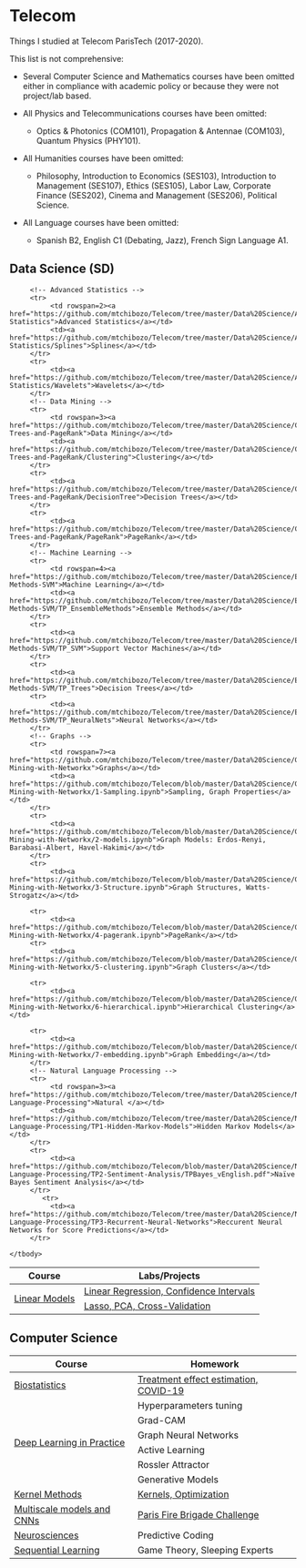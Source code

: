 # Telecom

Things I studied at Telecom ParisTech (2017-2020).


This list is not comprehensive: 

* Several Computer Science and Mathematics courses have been omitted either in compliance with academic policy or because they were not project/lab based.

* All Physics and Telecommunications courses have been omitted:

  - Optics & Photonics (COM101), Propagation & Antennae (COM103), Quantum Physics (PHY101).

* All Humanities courses have been omitted:

  - Philosophy, Introduction to Economics (SES103), Introduction to Management (SES107), Ethics (SES105), Labor Law, Corporate Finance (SES202), Cinema and Management (SES206), Political Science.

* All Language courses have been omitted:

  - Spanish B2, English C1 (Debating, Jazz), French Sign Language A1.


## Data Science (SD)

<table>
    <thead>
        <tr>
            <th>Course</th>
            <th>Labs/Projects</th>
        </tr>
    </thead>
    <tbody>
         <!-- Linear Models -->
         <tr>
              <td rowspan=2><a href="https://github.com/mtchibozo/Telecom/tree/master/Data%20Science/Statistics-Linear-Models">Linear Models</a></td>
              <td><a href="https://github.com/mtchibozo/Telecom/tree/master/Data%20Science/Statistics-Linear-Models/TP1">Linear Regression, Confidence Intervals</a></td>
         </tr>
         <tr>
              <td><a href="https://github.com/mtchibozo/Telecom/tree/master/Data%20Science/Statistics-Linear-Models/TP2">Lasso, PCA, Cross-Validation</a></td>
         </tr>

         <!-- Advanced Statistics -->
         <tr>
              <td rowspan=2><a href="https://github.com/mtchibozo/Telecom/tree/master/Data%20Science/Advanced-Statistics">Advanced Statistics</a></td>
              <td><a href="https://github.com/mtchibozo/Telecom/tree/master/Data%20Science/Advanced-Statistics/Splines">Splines</a></td>
         </tr>
         <tr>
              <td><a href="https://github.com/mtchibozo/Telecom/tree/master/Data%20Science/Advanced-Statistics/Wavelets">Wavelets</a></td>
         </tr>
         <!-- Data Mining -->
         <tr>
              <td rowspan=3><a href="https://github.com/mtchibozo/Telecom/tree/master/Data%20Science/Clustering-Trees-and-PageRank">Data Mining</a></td>
              <td><a href="https://github.com/mtchibozo/Telecom/tree/master/Data%20Science/Clustering-Trees-and-PageRank/Clustering">Clustering</a></td>
         </tr>
         <tr>
              <td><a href="https://github.com/mtchibozo/Telecom/tree/master/Data%20Science/Clustering-Trees-and-PageRank/DecisionTree">Decision Trees</a></td>
         </tr>
         <tr>
              <td><a href="https://github.com/mtchibozo/Telecom/tree/master/Data%20Science/Clustering-Trees-and-PageRank/PageRank">PageRank</a></td>
         </tr>
         <!-- Machine Learning -->
         <tr>
              <td rowspan=4><a href="https://github.com/mtchibozo/Telecom/tree/master/Data%20Science/Ensemble-Methods-SVM">Machine Learning</a></td>
              <td><a href="https://github.com/mtchibozo/Telecom/tree/master/Data%20Science/Ensemble-Methods-SVM/TP_EnsembleMethods">Ensemble Methods</a></td>
         </tr>
         <tr>
              <td><a href="https://github.com/mtchibozo/Telecom/tree/master/Data%20Science/Ensemble-Methods-SVM/TP_SVM">Support Vector Machines</a></td>
         </tr>
         <tr>
              <td><a href="https://github.com/mtchibozo/Telecom/tree/master/Data%20Science/Ensemble-Methods-SVM/TP_Trees">Decision Trees</a></td>
         <tr>
              <td><a href="https://github.com/mtchibozo/Telecom/tree/master/Data%20Science/Ensemble-Methods-SVM/TP_NeuralNets">Neural Networks</a></td>
         </tr>
         <!-- Graphs -->
         <tr>
              <td rowspan=7><a href="https://github.com/mtchibozo/Telecom/tree/master/Data%20Science/Graph-Mining-with-Networkx">Graphs</a></td>
              <td><a href="https://github.com/mtchibozo/Telecom/blob/master/Data%20Science/Graph-Mining-with-Networkx/1-Sampling.ipynb">Sampling, Graph Properties</a></td>
         </tr>
         <tr>
              <td><a href="https://github.com/mtchibozo/Telecom/blob/master/Data%20Science/Graph-Mining-with-Networkx/2-models.ipynb">Graph Models: Erdos-Renyi, Barabasi-Albert, Havel-Hakimi</a></td>
         </tr>
         <tr>
              <td><a href="https://github.com/mtchibozo/Telecom/blob/master/Data%20Science/Graph-Mining-with-Networkx/3-Structure.ipynb">Graph Structures, Watts-Strogatz</a></td>
              
         <tr>
              <td><a href="https://github.com/mtchibozo/Telecom/blob/master/Data%20Science/Graph-Mining-with-Networkx/4-pagerank.ipynb">PageRank</a></td>
         <tr>
              <td><a href="https://github.com/mtchibozo/Telecom/blob/master/Data%20Science/Graph-Mining-with-Networkx/5-clustering.ipynb">Graph Clusters</a></td>
            
         <tr>
              <td><a href="https://github.com/mtchibozo/Telecom/blob/master/Data%20Science/Graph-Mining-with-Networkx/6-hierarchical.ipynb">Hierarchical Clustering</a></td>
              
         <tr>
              <td><a href="https://github.com/mtchibozo/Telecom/blob/master/Data%20Science/Graph-Mining-with-Networkx/7-embedding.ipynb">Graph Embedding</a></td>
         </tr>
         <!-- Natural Language Processing -->
         <tr>
              <td rowspan=3><a href="https://github.com/mtchibozo/Telecom/tree/master/Data%20Science/Natural-Language-Processing">Natural </a></td>
              <td><a href="https://github.com/mtchibozo/Telecom/tree/master/Data%20Science/Natural-Language-Processing/TP1-Hidden-Markov-Models">Hidden Markov Models</a></td>
         </tr>
         <tr>
              <td><a href="https://github.com/mtchibozo/Telecom/blob/master/Data%20Science/Natural-Language-Processing/TP2-Sentiment-Analysis/TPBayes_vEnglish.pdf">Naïve Bayes Sentiment Analysis</a></td>
         </tr>
            <tr>
              <td><a href="https://github.com/mtchibozo/Telecom/tree/master/Data%20Science/Natural-Language-Processing/TP3-Recurrent-Neural-Networks">Reccurent Neural Networks for Score Predictions</a></td>
         </tr>
         
    </tbody>
</table>

## Computer Science

<table>
    <thead>
        <tr>
            <th>Course</th>
            <th>Homework</th>
        </tr>
    </thead>
    <tbody>
         <!-- Biostatistics -->
         <tr>
              <td rowspan=1><a href="https://github.com/moulinantoine/MVA/tree/master/biostatistics">Biostatistics</a></td>
              <td><a href="https://github.com/moulinantoine/MVA/tree/master/biostatistics">Treatment effect estimation, COVID-19</a></td>
         </tr>
         <!-- Deep Learning in Practice -->
         <tr>
              <td rowspan=6><a href="https://github.com/moulinantoine/MVA/tree/master/deep_practice">Deep Learning in Practice</a></td>
              <td>Hyperparameters tuning</td>
         </tr>
         <tr>
              <td>Grad-CAM</td>
         </tr>
         <tr>
              <td>Graph Neural Networks</td>
         </tr>
         <tr>
              <td>Active Learning</td>
         </tr>
         <tr>
              <td>Rossler Attractor</td>
         </tr>
         <tr>
              <td>Generative Models</td>
         </tr>
         <!-- Kernel Methods -->
         <tr>
              <td rowspan=1><a href="https://github.com/moulinantoine/MVA/tree/master/">Kernel Methods</a></td>
              <td><a href="https://github.com/moulinantoine/MVA/tree/master/kernel_methods">Kernels, Optimization</a></td>
         </tr>
         <!-- Multiscale models and CNNs -->
         <tr>
              <td rowspan=1><a href="https://github.com/moulinantoine/MVA/tree/master/multi_scale">Multiscale models and CNNs</a></td>
              <td><a href="https://github.com/moulinantoine/MVA/tree/master/multi_scale">Paris Fire Brigade Challenge</a></td>
         </tr>
         <!-- Neurosciences -->
         <tr>
              <td rowspan=1><a href="https://github.com/moulinantoine/MVA/tree/master/neurosciences">Neurosciences</a></td>
              <td>Predictive Coding</td>
         </tr>
         <!-- Sequential Learning -->
         <tr>
              <td rowspan=1><a href="https://github.com/moulinantoine/MVA/tree/master/sequential_learning">Sequential Learning</a></td>
              <td>Game Theory, Sleeping Experts</td>
         </tr>
    </tbody>
</table>
